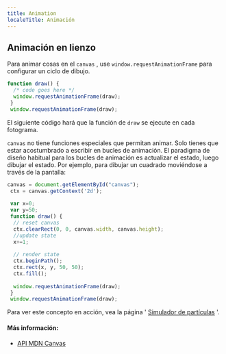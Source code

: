 ```yaml
---
title: Animation
localeTitle: Animación
---
```

## Animación en lienzo

Para animar cosas en el `canvas` , use `window.requestAnimationFrame` para configurar un ciclo de dibujo.

```js
function draw() { 
  /* code goes here */ 
  window.requestAnimationFrame(draw); 
 } 
 window.requestAnimationFrame(draw); 
```

El siguiente código hará que la función de `draw` se ejecute en cada fotograma.

`canvas` no tiene funciones especiales que permitan animar. Solo tienes que estar acostumbrado a escribir en bucles de animación. El paradigma de diseño habitual para los bucles de animación es actualizar el estado, luego dibujar el estado. Por ejemplo, para dibujar un cuadrado moviéndose a través de la pantalla:

```js
canvas = document.getElementById("canvas"); 
 ctx = canvas.getContext('2d'); 
 
 var x=0; 
 var y=50; 
 function draw() { 
  // reset canvas 
  ctx.clearRect(0, 0, canvas.width, canvas.height); 
  //update state 
  x+=1; 
 
  // render state 
  ctx.beginPath(); 
  ctx.rect(x, y, 50, 50); 
  ctx.fill(); 
 
  window.requestAnimationFrame(draw); 
 } 
 window.requestAnimationFrame(draw); 
```

Para ver este concepto en acción, vea la página ' [Simulador de partículas](/articles/canvas/particle-sim) '.

#### Más información:

*   [API MDN Canvas](https://developer.mozilla.org/en-US/docs/Web/API/Canvas_API)